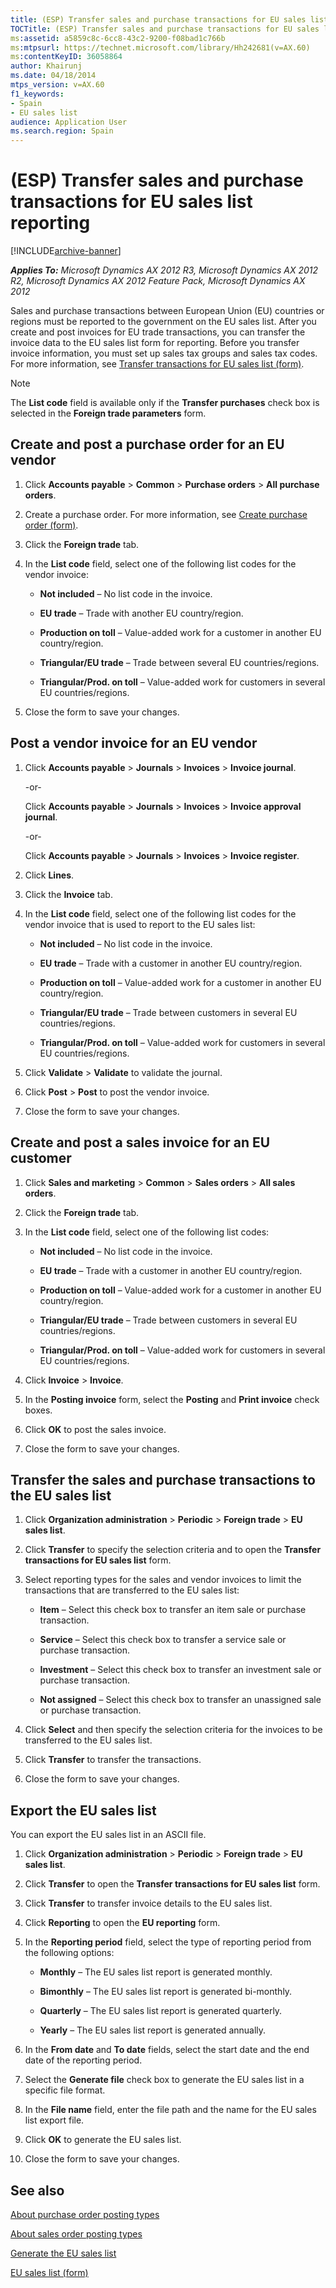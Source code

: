 ```yaml
---
title: (ESP) Transfer sales and purchase transactions for EU sales list reporting
TOCTitle: (ESP) Transfer sales and purchase transactions for EU sales list reporting
ms:assetid: a5859c8c-6cc8-43c2-9200-f08bad1c766b
ms:mtpsurl: https://technet.microsoft.com/library/Hh242681(v=AX.60)
ms:contentKeyID: 36058864
author: Khairunj
ms.date: 04/18/2014
mtps_version: v=AX.60
f1_keywords:
- Spain
- EU sales list
audience: Application User
ms.search.region: Spain
---
```


# (ESP) Transfer sales and purchase transactions for EU sales list reporting 


[!INCLUDE[archive-banner](includes/archive-banner.md)]


_**Applies To:** Microsoft Dynamics AX 2012 R3, Microsoft Dynamics AX 2012 R2, Microsoft Dynamics AX 2012 Feature Pack, Microsoft Dynamics AX 2012_

Sales and purchase transactions between European Union (EU) countries or regions must be reported to the government on the EU sales list. After you create and post invoices for EU trade transactions, you can transfer the invoice data to the EU sales list form for reporting. Before you transfer invoice information, you must set up sales tax groups and sales tax codes. For more information, see [Transfer transactions for EU sales list (form)](https://technet.microsoft.com/library/aa499405\(v=ax.60\)).


> [!NOTE]
> <P>The <STRONG>List code</STRONG> field is available only if the <STRONG>Transfer purchases</STRONG> check box is selected in the <STRONG>Foreign trade parameters</STRONG> form.</P>



## Create and post a purchase order for an EU vendor

1.  Click **Accounts payable** \> **Common** \> **Purchase orders** \> **All purchase orders**.

2.  Create a purchase order. For more information, see [Create purchase order (form)](https://technet.microsoft.com/library/aa570189\(v=ax.60\)).

3.  Click the **Foreign trade** tab.

4.  In the **List code** field, select one of the following list codes for the vendor invoice:
    
      - **Not included** – No list code in the invoice.
    
      - **EU trade** – Trade with another EU country/region.
    
      - **Production on toll** – Value-added work for a customer in another EU country/region.
    
      - **Triangular/EU trade** – Trade between several EU countries/regions.
    
      - **Triangular/Prod. on toll** – Value-added work for customers in several EU countries/regions.

5.  Close the form to save your changes.

## Post a vendor invoice for an EU vendor

1.  Click **Accounts payable** \> **Journals** \> **Invoices** \> **Invoice journal**.
    
    \-or-
    
    Click **Accounts payable** \> **Journals** \> **Invoices** \> **Invoice approval journal**.
    
    \-or-
    
    Click **Accounts payable** \> **Journals** \> **Invoices** \> **Invoice register**.

2.  Click **Lines**.

3.  Click the **Invoice** tab.

4.  In the **List code** field, select one of the following list codes for the vendor invoice that is used to report to the EU sales list:
    
      - **Not included** – No list code in the invoice.
    
      - **EU trade** – Trade with a customer in another EU country/region.
    
      - **Production on toll** – Value-added work for a customer in another EU country/region.
    
      - **Triangular/EU trade** – Trade between customers in several EU countries/regions.
    
      - **Triangular/Prod. on toll** – Value-added work for customers in several EU countries/regions.

5.  Click **Validate** \> **Validate** to validate the journal.

6.  Click **Post** \> **Post** to post the vendor invoice.

7.  Close the form to save your changes.

## Create and post a sales invoice for an EU customer

1.  Click **Sales and marketing** \> **Common** \> **Sales orders** \> **All sales orders**.

2.  Click the **Foreign trade** tab.

3.  In the **List code** field, select one of the following list codes:
    
      - **Not included** – No list code in the invoice.
    
      - **EU trade** – Trade with a customer in another EU country/region.
    
      - **Production on toll** – Value-added work for a customer in another EU country/region.
    
      - **Triangular/EU trade** – Trade between customers in several EU countries/regions.
    
      - **Triangular/Prod. on toll** – Value-added work for customers in several EU countries/regions.

4.  Click **Invoice** \> **Invoice**.

5.  In the **Posting invoice** form, select the **Posting** and **Print invoice** check boxes.

6.  Click **OK** to post the sales invoice.

7.  Close the form to save your changes.

## Transfer the sales and purchase transactions to the EU sales list

1.  Click **Organization administration** \> **Periodic** \> **Foreign trade** \> **EU sales list**.

2.  Click **Transfer** to specify the selection criteria and to open the **Transfer transactions for EU sales list** form.

3.  Select reporting types for the sales and vendor invoices to limit the transactions that are transferred to the EU sales list:
    
      - **Item** – Select this check box to transfer an item sale or purchase transaction.
    
      - **Service** – Select this check box to transfer a service sale or purchase transaction.
    
      - **Investment** – Select this check box to transfer an investment sale or purchase transaction.
    
      - **Not assigned** – Select this check box to transfer an unassigned sale or purchase transaction.

4.  Click **Select** and then specify the selection criteria for the invoices to be transferred to the EU sales list.

5.  Click **Transfer** to transfer the transactions.

6.  Close the form to save your changes.

## Export the EU sales list

You can export the EU sales list in an ASCII file.

1.  Click **Organization administration** \> **Periodic** \> **Foreign trade** \> **EU sales list**.

2.  Click **Transfer** to open the **Transfer transactions for EU sales list** form.

3.  Click **Transfer** to transfer invoice details to the EU sales list.

4.  Click **Reporting** to open the **EU reporting** form.

5.  In the **Reporting period** field, select the type of reporting period from the following options:
    
      - **Monthly** – The EU sales list report is generated monthly.
    
      - **Bimonthly** – The EU sales list report is generated bi-monthly.
    
      - **Quarterly** – The EU sales list report is generated quarterly.
    
      - **Yearly** – The EU sales list report is generated annually.

6.  In the **From date** and **To date** fields, select the start date and the end date of the reporting period.

7.  Select the **Generate file** check box to generate the EU sales list in a specific file format.

8.  In the **File name** field, enter the file path and the name for the EU sales list export file.

9.  Click **OK** to generate the EU sales list.

10. Close the form to save your changes.

## See also

[About purchase order posting types](about-purchase-order-posting-types.md)

[About sales order posting types](about-sales-order-posting-types.md)

[Generate the EU sales list](generate-the-eu-sales-list.md)

[EU sales list (form)](https://technet.microsoft.com/library/aa596355\(v=ax.60\))

  


